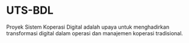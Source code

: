 # UTS-BDL
Proyek Sistem Koperasi Digital adalah upaya untuk menghadirkan transformasi digital dalam operasi dan manajemen koperasi tradisional. 
